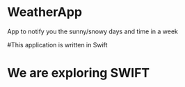 # WeatherApp
App to notify you the sunny/snowy days and time in a week 

#This application is written in Swift 

# We are exploring SWIFT 
